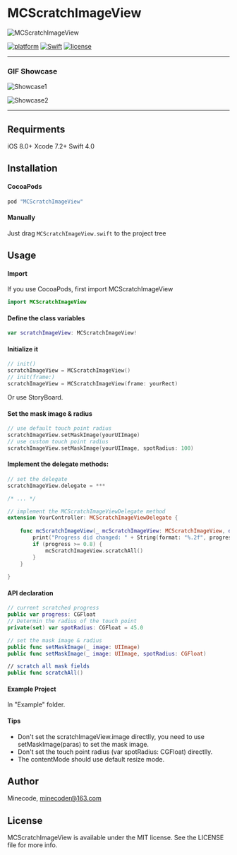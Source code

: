 # MCScratchImageView

![MCScratchImageView](http://p0h33xrro.bkt.clouddn.com/MCScratchImageView_MCScratchViewHeader.png)

[![platform](https://img.shields.io/badge/platform-iOS-blue.svg)](https://developer.apple.com/) [![Swift](https://img.shields.io/badge/Swift-4.0-orange.svg)](https://developer.apple.com/swift/) [![license](https://img.shields.io/badge/license-MIT-lightgrey.svg)](https://github.com/Minecodecraft/MCScratchImageView/blob/master/LICENSE)

---
### GIF Showcase
![Showcase1](https://github.com/Minecodecraft/MCScratchImageView/blob/master/GIFShowcase/Showcase1.gif)

![Showcase2](https://github.com/Minecodecraft/MCScratchImageView/blob/master/GIFShowcase/Showcase2.gif)

---

## Requirments
iOS 8.0+
Xcode 7.2+
Swift 4.0

## Installation

#### CocoaPods

```ruby
pod "MCScratchImageView"
```

#### Manually

Just drag `MCScratchImageView.swift` to the project tree

## Usage

#### Import

If you use CocoaPods, first import MCScratchImageView
```Swift
import MCScratchImageView
```

#### Define the class variables

```Swift
var scratchImageView: MCScratchImageView!
```

#### Initialize it

```Swift
// init()
scratchImageView = MCScratchImageView()
// init(frame:)
scratchImageView = MCScratchImageView(frame: yourRect)
```
Or use StoryBoard.

#### Set the mask image & radius

```Swift
// use default touch point radius
scratchImageView.setMaskImage(yourUIImage)
// use custom touch point radius
scratchImageView.setMaskImage(yourUIImage, spotRadius: 100)
```

#### Implement the delegate methods:

```Swift
// set the delegate
scratchImageView.delegate = ***

/* ... */

// implement the MCScratchImageViewDelegate method
extension YourController: MCScratchImageViewDelegate {
    
    func mcScratchImageView(_ mcScratchImageView: MCScratchImageView, didChangeProgress progress: CGFloat) {
        print("Progress did changed: " + String(format: "%.2f", progress))
        if (progress >= 0.8) {
            mcScratchImageView.scratchAll()
        }
    }
    
}
```

#### API declaration

```Swift
// current scratched progress
public var progress: CGFloat
// Determin the radius of the touch point
private(set) var spotRadius: CGFloat = 45.0

// set the mask image & radius
public func setMaskImage(_ image: UIImage)
public func setMaskImage(_ image: UIImage, spotRadius: CGFloat)

// scratch all mask fields
public func scratchAll()
```

#### Example Project
In "Example" folder.

#### Tips

- Don't set the scratchImageView.image directlly, you need to use setMaskImage(paras) to set the mask image.
- Don't set the touch point radius (var spotRadius: CGFloat) directlly.
- The contentMode should use default resize mode.

## Author

Minecode, [minecoder@163.com](mailto:minecoder@163.com)

## License

MCScratchImageView is available under the MIT license. See the LICENSE file for more info.